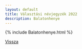 ```yaml
---
layout: default
title: Választási névjegyzék 2022
description: Balatonhenye
---
```


{% include Balatonhenye.html %}

[Vissza](./)